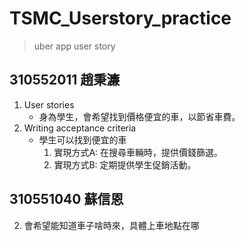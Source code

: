 # TSMC_Userstory_practice
> uber app user story
## 310552011 趙秉濂
1. User stories
    * 身為學生，會希望找到價格便宜的車，以節省車費。
2. Writing acceptance criteria
    * 學生可以找到便宜的車
        1. 實現方式A: 在搜尋車輛時，提供價錢篩選。
        2. 實現方式B: 定期提供學生促銷活動。
  
## 310551040 蘇信恩
2. 會希望能知道車子啥時來，具體上車地點在哪

